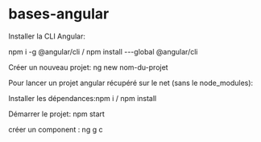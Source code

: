# bases-angular


    

	
Installer la CLI Angular: 


npm i -g @angular/cli / npm install ---global @angular/cli

Créer un nouveau projet: ng new nom-du-projet


Pour lancer un projet angular récupéré sur le net (sans le node_modules): 


Installer les dépendances:npm i / npm install

Démarrer le projet: npm start 

créer un component : ng g c <nom du component>
